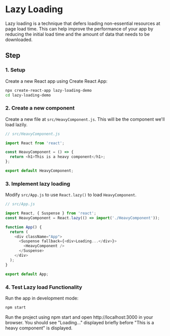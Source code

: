 
# Lazy Loading

Lazy loading is a technique that defers loading non-essential resources at page load time. This can help improve the performance of your app by reducing the initial load time and the amount of data that needs to be downloaded.

## Step 

### 1. Setup 

Create a new React app using Create React App:

```bash
npx create-react-app lazy-loading-demo
cd lazy-loading-demo
```

### 2. Create a new component

Create a new file at `src/HeavyComponent.js`. This will be the component we'll load lazily.

```js
// src/HeavyComponent.js

import React from 'react';

const HeavyComponent = () => {
  return <h1>This is a heavy component</h1>;
};

export default HeavyComponent;
```

### 3. Implement lazy loading

Modify `src/App.js` to use `React.lazy()` to load `HeavyComponent`.

```js
// src/App.js

import React, { Suspense } from 'react';
const HeavyComponent = React.lazy(() => import('./HeavyComponent'));

function App() {
  return (
    <div className="App">
      <Suspense fallback={<div>Loading...</div>}>
        <HeavyComponent />
      </Suspense>
    </div>
  );
}

export default App;
```


### 4. Test Lazy load Functionality

Run the app in development mode:

```bash
npm start
```

Run the project using npm start and open http://localhost:3000 in your browser. You should see "Loading..." displayed briefly before "This is a heavy component" is displayed.
